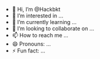 - 👋 Hi, I’m @Hackbkt
- 👀 I’m interested in ...
- 🌱 I’m currently learning ...
- 💞️ I’m looking to collaborate on ...
- 📫 How to reach me ...
- 😄 Pronouns: ...
- ⚡ Fun fact: ...

<!---
Hackbkt/Hackbkt is a ✨ special ✨ repository because its `README.md` (this file) appears on your GitHub profile.
You can click the Preview link to take a look at your changes.
--->

